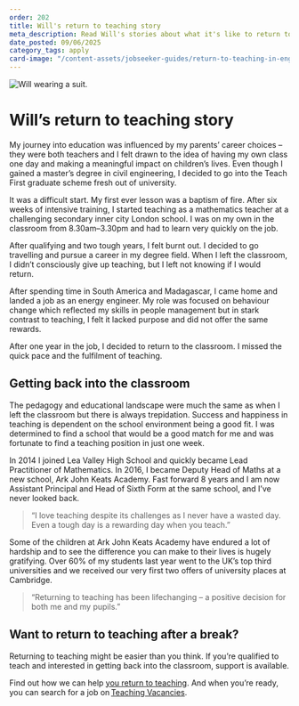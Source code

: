 ```yaml
---
order: 202
title: Will's return to teaching story
meta_description: Read Will's stories about what it's like to return to teaching
date_posted: 09/06/2025
category_tags: apply
card-image: "/content-assets/jobseeker-guides/return-to-teaching-in-england/will-story.png"
---
```


![Will wearing a suit.](/content-assets/jobseeker-guides/return-to-teaching-in-england/will-story.png)

# Will’s return to teaching story

My journey into education was influenced by my parents’ career choices – they were both teachers and I felt drawn to the idea of having my own class one day and making a meaningful impact on children’s lives. Even though I gained a master’s degree in civil engineering, I decided to go into the Teach First graduate scheme fresh out of university. 

It was a difficult start. My first ever lesson was a baptism of fire. After six weeks of intensive training, I started teaching as a mathematics teacher at a challenging secondary inner city London school. I was on my own in the classroom from 8.30am–3.30pm and had to learn very quickly on the job.  

After qualifying and two tough years, I felt burnt out. I decided to go travelling and pursue a career in my degree field. When I left the classroom, I didn’t consciously give up teaching, but I left not knowing if I would return.  

After spending time in South America and Madagascar, I came home and landed a job as an energy engineer. My role was focused on behaviour change which reflected my skills in people management but in stark contrast to teaching, I felt it lacked purpose and did not offer the same rewards.  

After one year in the job, I decided to return to the classroom. I missed the quick pace and the fulfilment of teaching.  

## Getting back into the classroom

The pedagogy and educational landscape were much the same as when I left the classroom but there is always trepidation. Success and happiness in teaching is dependent on the school environment being a good fit. I was determined to find a school that would be a good match for me and was fortunate to find a teaching position in just one week.  

In 2014 I joined Lea Valley High School and quickly became Lead Practitioner of Mathematics. In 2016, I became Deputy Head of Maths at a new school, Ark John Keats Academy. Fast forward 8 years and I am now Assistant Principal and Head of Sixth Form at the same school, and I’ve never looked back.  

> “I love teaching despite its challenges as I never have a wasted day. Even a tough day is a rewarding day when you teach.”

Some of the children at Ark John Keats Academy have endured a lot of hardship and to see the difference you can make to their lives is hugely gratifying. Over 60% of my students last year went to the UK’s top third universities and we received our very first two offers of university places at Cambridge.  

> “Returning to teaching has been lifechanging – a positive decision for both me and my pupils.”  

## Want to return to teaching after a break?

Returning to teaching might be easier than you think. If you’re qualified to teach and interested in getting back into the classroom, support is available.  

Find out how we can help [you return to teaching](/jobseeker-guides/return-to-teaching-in-england/return-to-teaching). And when you’re ready, you can search for a job on [Teaching Vacancies](/).